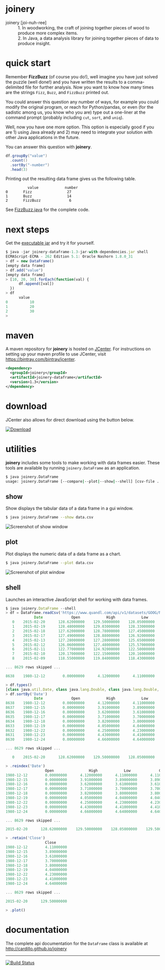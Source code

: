 joinery
==========

<dl>
  <dt>joinery [joi-nuh-ree]</dt>
  <dd>
    1. In woodworking, the craft of joining together
    pieces of wood to produce more complex items.
  </dd>
  <dd>
    2. In Java, a data analysis library for joining together
    pieces of data to produce insight.
  </dd>
</dl>

quick start
==========

Remember **FizzBuzz** (of course you do!), well imagine you have just
solved the puzzle (well done!) and you have written the results to
a comma-delimited file for further analysis.  Now you want to know
how many times are the strings `Fizz`, `Buzz`, and `FizzBuzz`
printed out.

You could answer this question any number of ways, for example you
could modify the original program, or reach for Python/pandas, or even
(for the sadistic among us, you know who you are) type out a one-liner
at the command prompt (probably including `cut`, `sort`, and `uniq`).

Well, now you have one more option.  This option is especially good
if you are 1) using Java already and 2) may need to integrate your
solution with other Java applications in the future.

You can answer this question with **joinery**.

```java
df.groupBy("value")
  .count()
  .sortBy("-number")
  .head(3)
```

Printing out the resulting data frame gives us the following table.

```
          value            number
0       Fizz                27
1       Buzz                14
2       FizzBuzz             6
```

See [FizzBuzz.java](https://github.com/cardillo/joinery/blob/master/src/test/java/examples/FizzBuzz.java)
for the complete code.


next steps
==========

Get the [executable jar](https://bintray.com/artifact/download/cardillo/maven/joinery/joinery-dataframe/1.3/joinery-dataframe-1.3-jar-with-dependencies.jar)
and try it for yourself.

```javascript
$ java -jar joinery-dataframe-1.3-jar-with-dependencies.jar shell
ECMAScript-ECMA - 262 Edition 5.1: Oracle Nashorn 1.8.0_31
> df = new DataFrame()
[empty data frame]
> df.add("value")
[empty data frame]
> [10, 20, 30].forEach(function(val) {
      df.append([val])
  })
> df
      value
0          10
1          20
2          30
>
```


maven
==========

A maven repository for **joinery** is hosted on
[JCenter](http://jcenter.bintray.com/).  For
instructions on setting up your maven profile to
use JCenter, visit https://bintray.com/bintray/jcenter.

```xml
<dependency>
  <groupId>joinery</groupId>
  <artifactId>joinery-dataframe</artifactId>
  <version>1.3</version>
</dependency>
```


download
==========

JCenter also allows for direct download using the button below.

[![Download](https://api.bintray.com/packages/cardillo/maven/joinery/images/download.svg)](https://bintray.com/cardillo/maven/joinery/_latestVersion)

utilities
==========

**joinery** includes some tools to make working with data frames easier.
These tools are available by running `joinery.DataFrame` as an application.

```bash
$ java joinery.DataFrame
usage: joinery.DataFrame [--compare|--plot|--show|--shell] [csv-file ...]
```

show
----------
Show displays the tabular data of a data frame in a gui window.

```bash
$ java joinery.DataFrame --show data.csv
```

![Screenshot of show window](https://raw.githubusercontent.com/cardillo/joinery/master/src/main/resources/templates/assets/images/joinery-show.png)

plot
----------
Plot displays the numeric data of a data frame as a chart.

```bash
$ java joinery.DataFrame --plot data.csv
```

![Screenshot of plot window](https://raw.githubusercontent.com/cardillo/joinery/master/src/main/resources/templates/assets/images/joinery-plot.png)

shell
----------
Launches an interactive JavaScript shell for working with data frames.

```javascript
$ java joinery.DataFrame --shell
> df = DataFrame.readCsv('https://www.quandl.com/api/v1/datasets/GOOG/NASDAQ_AAPL.csv')
             Date             Open            High            Low             Close              Volume
   0    2015-02-20      128.62000000    129.50000000    128.05000000    129.50000000     48948419.00000000
   1    2015-02-19      128.48000000    129.03000000    128.33000000    128.45000000     37362381.00000000
   2    2015-02-18      127.62000000    128.78000000    127.45000000    128.72000000     44891737.00000000
   3    2015-02-17      127.49000000    128.88000000    126.92000000    127.83000000     63152405.00000000
   4    2015-02-13      127.28000000    127.28000000    125.65000000    127.08000000     54272219.00000000
   5    2015-02-12      126.06000000    127.48000000    125.57000000    126.46000000     74474466.00000000
   6    2015-02-11      122.77000000    124.92000000    122.50000000    124.88000000     73561797.00000000
   7    2015-02-10      120.17000000    122.15000000    120.16000000    122.02000000     62008506.00000000
   8    2015-02-09      118.55000000    119.84000000    118.43000000    119.72000000     38889797.00000000

... 8629 rows skipped ...

8638    1980-12-12        0.00000000      4.12000000      4.11000000      4.11000000     14657300.00000000

> df.types()
[class java.util.Date, class java.lang.Double, class java.lang.Double, class java.lang.Double, class java.lang.Double, class java.lang.Double]
> df.sortBy('Date')
             Date             Open            High            Low             Close              Volume
8638    1980-12-12        0.00000000      4.12000000      4.11000000      4.11000000     14657300.00000000
8637    1980-12-15        0.00000000      3.91000000      3.89000000      3.89000000      5496400.00000000
8636    1980-12-16        0.00000000      3.62000000      3.61000000      3.61000000      3304000.00000000
8635    1980-12-17        0.00000000      3.71000000      3.70000000      3.70000000      2701300.00000000
8634    1980-12-18        0.00000000      3.82000000      3.80000000      3.80000000      2295300.00000000
8633    1980-12-19        0.00000000      4.05000000      4.04000000      4.04000000      1519700.00000000
8632    1980-12-22        0.00000000      4.25000000      4.23000000      4.23000000      1167600.00000000
8631    1980-12-23        0.00000000      4.43000000      4.41000000      4.41000000      1467200.00000000
8630    1980-12-24        0.00000000      4.66000000      4.64000000      4.64000000      1500100.00000000

... 8629 rows skipped ...

   0    2015-02-20      128.62000000    129.50000000    128.05000000    129.50000000     48948419.00000000

> .reindex('Date')
                  Open                High            Low             Close              Volume
1980-12-12        0.00000000      4.12000000      4.11000000      4.11000000     14657300.00000000
1980-12-15        0.00000000      3.91000000      3.89000000      3.89000000      5496400.00000000
1980-12-16        0.00000000      3.62000000      3.61000000      3.61000000      3304000.00000000
1980-12-17        0.00000000      3.71000000      3.70000000      3.70000000      2701300.00000000
1980-12-18        0.00000000      3.82000000      3.80000000      3.80000000      2295300.00000000
1980-12-19        0.00000000      4.05000000      4.04000000      4.04000000      1519700.00000000
1980-12-22        0.00000000      4.25000000      4.23000000      4.23000000      1167600.00000000
1980-12-23        0.00000000      4.43000000      4.41000000      4.41000000      1467200.00000000
1980-12-24        0.00000000      4.66000000      4.64000000      4.64000000      1500100.00000000

... 8629 rows skipped ...

2015-02-20      128.62000000    129.50000000    128.05000000    129.50000000     48948419.00000000

> .retain('Close')
                  Close
1980-12-12        4.11000000
1980-12-15        3.89000000
1980-12-16        3.61000000
1980-12-17        3.70000000
1980-12-18        3.80000000
1980-12-19        4.04000000
1980-12-22        4.23000000
1980-12-23        4.41000000
1980-12-24        4.64000000

... 8629 rows skipped ...

2015-02-20      129.50000000

> .plot()
```

documentation
==========

The complete api documentation for the `DataFrame` class is available
at http://cardillo.github.io/joinery

----------

[![Build Status](https://travis-ci.org/cardillo/joinery.svg?branch=master)](https://travis-ci.org/cardillo/joinery)
